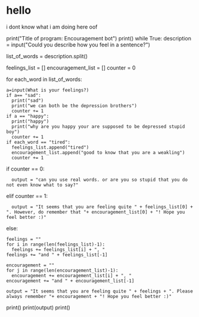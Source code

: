# hello
i dont know what i am doing here oof

print("Title of program: Encouragement bot")
print()
while True:
  description = input("Could you describe how you feel in a sentence?")

  list_of_words = description.split()

  feelings_list = []
  encouragement_list = []
  counter = 0
  
  for each_word in list_of_words:
    
    a=input(What is your feelings?)
    if a== "sad":
      print("sad")
      print("we can both be the depression brothers")
      counter += 1
    if a == "happy":
      print("happy")
      print("why are you happy your are supposed to be depressed stupid boy")
      counter += 1
    if each_word == "tired":
      feelings_list.append("tired")
      encouragement_list.append("good to know that you are a weakling")
      counter += 1

  if counter == 0:
    
      output = "can you use real words. or are you so stupid that you do not even know what to say?"

  elif counter == 1:
    
      output = "It seems that you are feeling quite " + feelings_list[0] + ". However, do remember that "+ encouragement_list[0] + "! Hope you feel better :)"  

  else:

    feelings = ""    
    for i in range(len(feelings_list)-1):
      feelings += feelings_list[i] + ", "
    feelings += "and " + feelings_list[-1]
    
    encouragement = ""    
    for j in range(len(encouragement_list)-1):
      encouragement += encouragement_list[i] + ", "
    encouragement += "and " + encouragement_list[-1]

    output = "It seems that you are feeling quite " + feelings + ". Please always remember "+ encouragement + "! Hope you feel better :)"

  print()
  print(output)
  print()

